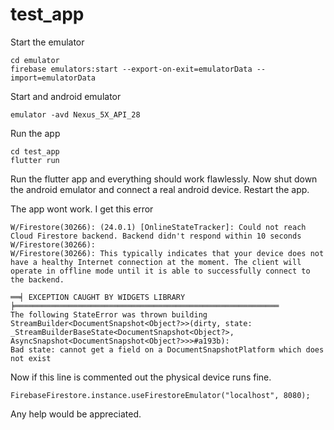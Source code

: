 # test_app

Start the emulator

```
cd emulator
firebase emulators:start --export-on-exit=emulatorData --import=emulatorData
```

Start and android emulator

```
emulator -avd Nexus_5X_API_28
```

Run the app
```
cd test_app
flutter run
```

Run the flutter app and everything should work flawlessly. Now shut down the android emulator and connect a real android device. Restart the app.

The app wont work. I get this error

```
W/Firestore(30266): (24.0.1) [OnlineStateTracker]: Could not reach Cloud Firestore backend. Backend didn't respond within 10 seconds
W/Firestore(30266):
W/Firestore(30266): This typically indicates that your device does not have a healthy Internet connection at the moment. The client will operate in offline mode until it is able to successfully connect to the backend.

══╡ EXCEPTION CAUGHT BY WIDGETS LIBRARY ╞═══════════════════════════════════════════════════════════
The following StateError was thrown building StreamBuilder<DocumentSnapshot<Object?>>(dirty, state:
_StreamBuilderBaseState<DocumentSnapshot<Object?>, AsyncSnapshot<DocumentSnapshot<Object?>>>#a193b):
Bad state: cannot get a field on a DocumentSnapshotPlatform which does not exist
```

Now if this line is commented out the physical device runs fine.

```
FirebaseFirestore.instance.useFirestoreEmulator("localhost", 8080);
```

Any help would be appreciated.
